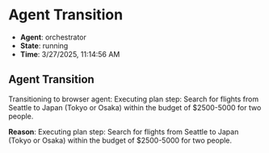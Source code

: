 # Agent Transition

- **Agent**: orchestrator
- **State**: running
- **Time**: 3/27/2025, 11:14:56 AM

## Agent Transition

Transitioning to browser agent: Executing plan step: Search for flights from Seattle to Japan (Tokyo or Osaka) within the budget of $2500-5000 for two people.

**Reason**: Executing plan step: Search for flights from Seattle to Japan (Tokyo or Osaka) within the budget of $2500-5000 for two people.

